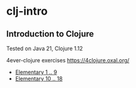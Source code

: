 # clj-intro
## Introduction to Clojure

Tested on Java 21, Clojure 1.12

4ever-clojure exercises
https://4clojure.oxal.org/

- [Elementary 1 .. 9](elementary1.clj)
- [Elementary 10 .. 18](elementary2.clj)
